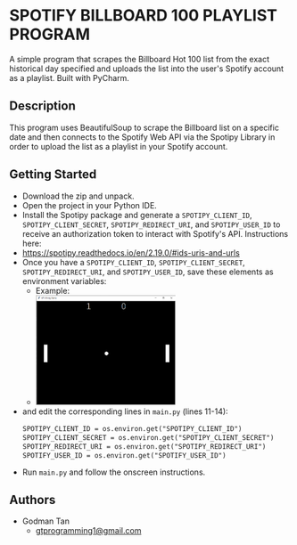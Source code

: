 # SPOTIFY BILLBOARD 100 PLAYLIST PROGRAM

A simple program that scrapes the Billboard Hot 100 list from the exact historical day specified and uploads the list into the user's Spotify account as a playlist. Built with PyCharm.

## Description

This program uses BeautifulSoup to scrape the Billboard list on a specific date and then connects to the Spotify Web API via the Spotipy Library in order to upload the list as a playlist in your Spotify account. 

## Getting Started

* Download the zip and unpack.
* Open the project in your Python IDE.
* Install the Spotipy package and generate a `SPOTIPY_CLIENT_ID`, `SPOTIPY_CLIENT_SECRET`, `SPOTIPY_REDIRECT_URI`, and `SPOTIPY_USER_ID` to receive an authorization token to interact with Spotify's API. Instructions here:
* https://spotipy.readthedocs.io/en/2.19.0/#ids-uris-and-urls
* Once you have a `SPOTIPY_CLIENT_ID`, `SPOTIPY_CLIENT_SECRET`, `SPOTIPY_REDIRECT_URI`, and `SPOTIPY_USER_ID`, save these elements as environment variables: 
  * Example:
  * <img src="https://github.com/ygyzys83/Pong-Game-Recreated/blob/main/images/pong.PNG" width="250" />
* and edit the corresponding lines in `main.py` (lines 11-14):
  ```
  SPOTIPY_CLIENT_ID = os.environ.get("SPOTIPY_CLIENT_ID")
  SPOTIPY_CLIENT_SECRET = os.environ.get("SPOTIPY_CLIENT_SECRET")
  SPOTIPY_REDIRECT_URI = os.environ.get("SPOTIPY_REDIRECT_URI")
  SPOTIFY_USER_ID = os.environ.get("SPOTIFY_USER_ID")
  ```
* Run `main.py` and follow the onscreen instructions.

## Authors

* Godman Tan
  * gtprogramming1@gmail.com